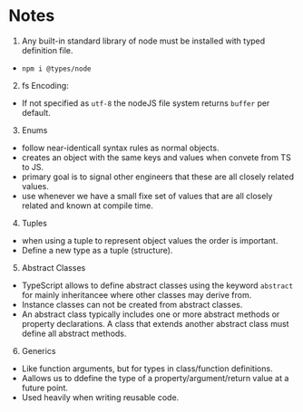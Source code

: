 # Notes

1. Any built-in standard library of node must be installed with typed definition file.
  - `npm i @types/node`
2. fs Encoding:
  - If not specified as `utf-8` the nodeJS file system returns `buffer` per default.
3. Enums
  - follow near-identicall syntax rules as normal objects.
  - creates an object with the same keys and values when convete from TS to JS.
  - primary goal is to signal other engineers that these are all closely related values.
  - use whenever we have a small fixe set of values that are all closely related and known at compile time.
4. Tuples
  - when using a tuple to represent object values the order is important.
  - Define a new type as a tuple (structure).
5. Abstract Classes
  - TypeScript allows to define abstract classes using the keyword `abstract` for mainly inheritancee where other classes may derive from.
  - Instance classes can not be created from abstract classes.
  - An abstract class typically includes one or more abstract methods or property declarations. A class that extends another abstract class must define all abstract methods.
6. Generics
  - Like function arguments, but for types in class/function definitions.
  - Aallows us to ddefine the type of a property/argument/return value at a future point.
  - Used heavily when writing reusable code.

